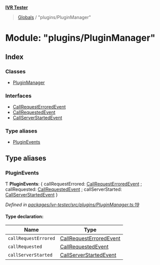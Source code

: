 **[IVR Tester](../README.md)**

> [Globals](../README.md) / "plugins/PluginManager"

# Module: "plugins/PluginManager"

## Index

### Classes

* [PluginManager](../classes/_plugins_pluginmanager_.pluginmanager.md)

### Interfaces

* [CallRequestErroredEvent](../interfaces/_plugins_pluginmanager_.callrequesterroredevent.md)
* [CallRequestedEvent](../interfaces/_plugins_pluginmanager_.callrequestedevent.md)
* [CallServerStartedEvent](../interfaces/_plugins_pluginmanager_.callserverstartedevent.md)

### Type aliases

* [PluginEvents](_plugins_pluginmanager_.md#pluginevents)

## Type aliases

### PluginEvents

Ƭ  **PluginEvents**: { callRequestErrored: [CallRequestErroredEvent](../interfaces/_plugins_pluginmanager_.callrequesterroredevent.md) ; callRequested: [CallRequestedEvent](../interfaces/_plugins_pluginmanager_.callrequestedevent.md) ; callServerStarted: [CallServerStartedEvent](../interfaces/_plugins_pluginmanager_.callserverstartedevent.md)  }

*Defined in [packages/ivr-tester/src/plugins/PluginManager.ts:19](https://github.com/SketchingDev/ivr-tester/blob/aa015fb/packages/ivr-tester/src/plugins/PluginManager.ts#L19)*

#### Type declaration:

Name | Type |
------ | ------ |
`callRequestErrored` | [CallRequestErroredEvent](../interfaces/_plugins_pluginmanager_.callrequesterroredevent.md) |
`callRequested` | [CallRequestedEvent](../interfaces/_plugins_pluginmanager_.callrequestedevent.md) |
`callServerStarted` | [CallServerStartedEvent](../interfaces/_plugins_pluginmanager_.callserverstartedevent.md) |
